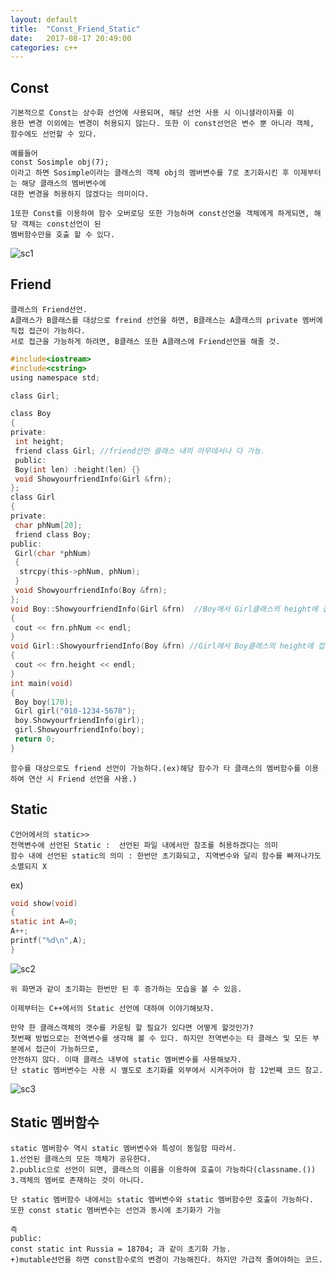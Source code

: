 ```yaml
---
layout: default
title:  "Const_Friend_Static"
date:   2017-08-17 20:49:00
categories: c++
---
```


## Const
~~~
기본적으로 Const는 상수화 선언에 사용되며, 해당 선언 사용 시 이니셜라이저를 이
용한 변경 이외에는 변경이 허용되지 않는다. 또한 이 const선언은 변수 뿐 아니라 객체, 함수에도 선언할 수 있다. 

예를들어
const Sosimple obj(7);
이라고 하면 Sosimple이라는 클래스의 객체 obj의 멤버변수를 7로 초기화시킨 후 이제부터는 해당 클래스의 멤버변수에
대한 변경을 허용하지 않겠다는 의미이다.

1또한 Const를 이용하여 함수 오버로딩 또한 가능하며 const선언을 객체에게 하게되면, 해당 객체는 const선언이 된 
멤버함수만을 호출 할 수 있다.
~~~
![sc1](http://postfiles16.naver.net/MjAxNzA4MDJfNCAg/MDAxNTAxNjU5MDYyMTk4.7FNy6uWYCZLFsdEDLMGH14pEy3ZlL6UzEcJiEvEhOZog.JktP-GQM1yzjarG14xDQ7CRfLCVnt_6cFfcBYFuZhWEg.JPEG.qwq713/const.jpg?type=w2)

## Friend
~~~
클래스의 Friend선언.
A클래스가 B클래스를 대상으로 freind 선언을 하면, B클래스는 A클래스의 private 멤버에 직접 접근이 가능하다.
서로 접근을 가능하게 하려면, B클래스 또한 A클래스에 Friend선언을 해줄 것.
~~~
```c
#include<iostream>
#include<cstring>
using namespace std;

class Girl;

class Boy 
{
private:
 int height;
 friend class Girl; //friend선언 클래스 내의 아무데서나 다 가능.
 public:
 Boy(int len) :height(len) {}
 void ShowyourfriendInfo(Girl &frn);
};
class Girl 
{
private:
 char phNum[20];
 friend class Boy;
public:
 Girl(char *phNum) 
 {
  strcpy(this->phNum, phNum);
 }
 void ShowyourfriendInfo(Boy &frn);
};
void Boy::ShowyourfriendInfo(Girl &frn)  //Boy에서 Girl클래스의 height에 접근
{
 cout << frn.phNum << endl;
}
void Girl::ShowyourfriendInfo(Boy &frn) //Girl에서 Boy클래스의 height에 접근
{
 cout << frn.height << endl;
}
int main(void) 
{
 Boy boy(170);
 Girl girl("010-1234-5678");
 boy.ShowyourfriendInfo(girl);
 girl.ShowyourfriendInfo(boy);
 return 0;
}
```
~~~
함수를 대상으로도 friend 선언이 가능하다.(ex)해당 함수가 타 클래스의 멤버함수를 이용하여 연산 시 Friend 선언을 사용.)
~~~
## Static
~~~
C언어에서의 static>>
전역변수에 선언된 Static :  선언된 파일 내에서만 참조를 허용하겠다는 의미
함수 내에 선언된 static의 의미 : 한번만 초기화되고, 지역변수와 달리 함수를 빠져나가도 소멸되지 X
~~~
ex)
```c
void show(void)
{
static int A=0;
A++;
printf("%d\n",A);
}
```
![sc2](http://postfiles13.naver.net/MjAxNzA4MDJfMTQw/MDAxNTAxNjYwNjgyODIw.pS1QtwXr-_Hgecldr_6NB0Rj-nupqbmWGF-IDgv1KFsg.3FItvCoaEX67R_860hqcqPTvBWG1wXEKDKOeqr-76lYg.JPEG.qwq713/2.jpg?type=w2)
~~~
위 화면과 같이 초기화는 한번만 된 후 증가하는 모습을 볼 수 있음.

이제부터는 C++에서의 Static 선언에 대하여 이야기해보자.

만약 한 클래스객체의 갯수를 카운팅 할 필요가 있다면 어떻게 할것인가?
첫번째 방법으로는 전역변수를 생각해 볼 수 있다. 하지만 전역변수는 타 클래스 및 모든 부분에서 접근이 가능하므로, 
안전하지 않다. 이때 클래스 내부에 static 멤버변수를 사용해보자.
단 static 멤버변수는 사용 시 별도로 초기화를 외부에서 시켜주어야 함 12번째 코드 참고. 
~~~
![sc3](http://postfiles14.naver.net/MjAxNzA4MDJfMjcz/MDAxNTAxNjYxMjUwODA2.cQgAfGq-CmxCuQyLpZ8Q-dpMFVkvfdUS13mAV00lYZYg.c23Ko5_2lIisiE7-1D27229jQwdojIQCikSJoPo57T4g.JPEG.qwq713/3.jpg?type=w2)

## Static 멤버함수
~~~
static 멤버함수 역시 static 멤버변수와 특성이 동일함 따라서.
1.선언된 클래스의 모든 객체가 공유한다.
2.public으로 선언이 되면, 클래스의 이름을 이용하여 호출이 가능하다(classname.())
3.객체의 멤버로 존재하는 것이 아니다.

단 static 멤버함수 내에서는 static 멤버변수와 static 멤버함수만 호출이 가능하다.
또한 const static 멤버변수는 선언과 동시에 초기화가 가능

즉
public:
const static int Russia = 18704; 과 같이 초기화 가능.
+)mutable선언을 하면 const함수로의 변경이 가능해진다. 하지만 가급적 줄여야하는 코드.
~~~
